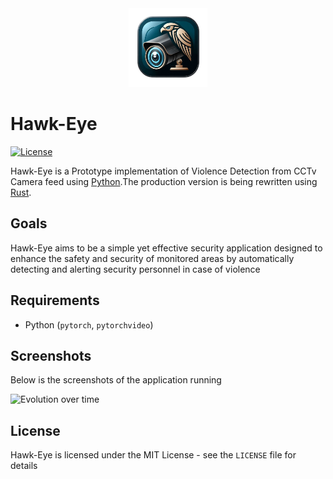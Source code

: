 
<div align="center">
  <img src="Hawk-Eye\logo.png" alt=" " width="25%">
</div>

# Hawk-Eye


[![License](http://img.shields.io/badge/license-MIT-blue.svg)](https://github.com/natisitotaw/Hawk-Eye-/blob/main/LICENSE)



Hawk-Eye is a Prototype implementation of Violence Detection from CCTv Camera feed using [Python](https://www.python.org/).The production version is being rewritten using [Rust](http://www.rust-lang.org). 


## Goals

Hawk-Eye aims to be a simple yet effective security application designed to enhance the safety and security of monitored areas by automatically detecting and alerting security personnel in case of violence



## Requirements

- Python (`pytorch`, `pytorchvideo`)


## Screenshots
Below is the screenshots of the application running



![Evolution over time](https://github.com/uutils/coreutils-tracking/blob/main/gnu-results.png?raw=true)





## License

Hawk-Eye is licensed under the MIT License - see the `LICENSE` file for details

